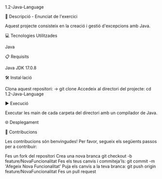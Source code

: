 1.2-Java-Language


📄 Descripció - Enunciat de l'exercici

Aquest projecte consisteix en la creació i gestió d'excepcions amb Java.


💻 Tecnologies Utilitzades

Java

📋 Requisits

Java JDK 17.0.8

🛠️ Instal·lació

Clona aquest repositori: -> git clone
Accedeix al directori del projecte:   cd 1.2-Java-Language

▶️ Execució

Executar les main de cada carpeta del directori amb un compilador de Java.

🌐 Desplegament



🤝 Contribucions

Les contribucions són benvingudes! Per favor, segueix els següents passos per a contribuir:

Fes un fork del repositori
Crea una nova branca   git checkout -b feature/NovaFuncionalitat
Fes els teus canvis i commiteja'ls:   git commit -m 'Afegeix Nova Funcionalitat'
Puja els canvis a la teva branca:   git push origin feature/NovaFuncionalitat
Fes un pull request
